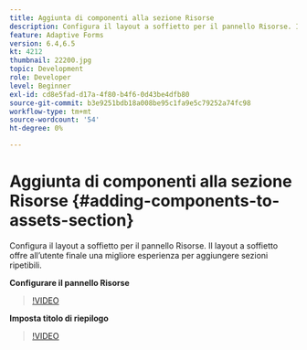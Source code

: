 ```yaml
---
title: Aggiunta di componenti alla sezione Risorse
description: Configura il layout a soffietto per il pannello Risorse. Il layout a soffietto offre all’utente finale una migliore esperienza per aggiungere sezioni ripetibili.
feature: Adaptive Forms
version: 6.4,6.5
kt: 4212
thumbnail: 22200.jpg
topic: Development
role: Developer
level: Beginner
exl-id: cd8e5fad-d17a-4f80-b4f6-0d43be4dfb80
source-git-commit: b3e9251bdb18a008be95c1fa9e5c79252a74fc98
workflow-type: tm+mt
source-wordcount: '54'
ht-degree: 0%

---
```


# Aggiunta di componenti alla sezione Risorse {#adding-components-to-assets-section}

Configura il layout a soffietto per il pannello Risorse. Il layout a soffietto offre all’utente finale una migliore esperienza per aggiungere sezioni ripetibili.

**Configurare il pannello Risorse**

>[!VIDEO](https://video.tv.adobe.com/v/22200?quality=12&learn=on)

**Imposta titolo di riepilogo**
>[!VIDEO](https://video.tv.adobe.com/v/28387?quality=12&learn=on)
